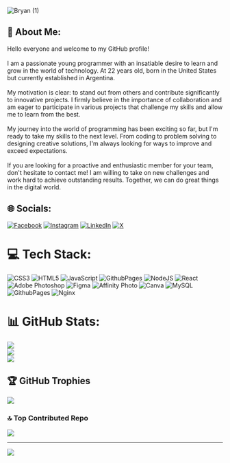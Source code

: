 
![Bryan (1)](https://github.com/BryanMenna/BryanMenna/assets/127232166/c30146c4-b7eb-4482-992a-b22ff4e80d85)

<h2>💫 About Me:</h1> 
Hello everyone and welcome to my GitHub profile!<br><br>I am a passionate young programmer with an insatiable desire to learn and grow in the world of technology. At 22 years old, born in the United States but currently established in Argentina.<br><br>My motivation is clear: to stand out from others and contribute significantly to innovative projects. I firmly believe in the importance of collaboration and am eager to participate in various projects that challenge my skills and allow me to learn from the best.<br><br>My journey into the world of programming has been exciting so far, but I'm ready to take my skills to the next level. From coding to problem solving to designing creative solutions, I'm always looking for ways to improve and exceed expectations.<br><br>If you are looking for a proactive and enthusiastic member for your team, don't hesitate to contact me! I am willing to take on new challenges and work hard to achieve outstanding results. Together, we can do great things in the digital world.


## 🌐 Socials:
[![Facebook](https://img.shields.io/badge/Facebook-%231877F2.svg?logo=Facebook&logoColor=white)](https://facebook.com/61550924543487) [![Instagram](https://img.shields.io/badge/Instagram-%23E4405F.svg?logo=Instagram&logoColor=white)](https://instagram.com/bryan_programmer) [![LinkedIn](https://img.shields.io/badge/LinkedIn-%230077B5.svg?logo=linkedin&logoColor=white)](https://linkedin.com/in/bryan-menna) [![X](https://img.shields.io/badge/X-black.svg?logo=X&logoColor=white)](https://x.com/Bryan__Menna) 

# 💻 Tech Stack:
![CSS3](https://img.shields.io/badge/css3-%231572B6.svg?style=for-the-badge&logo=css3&logoColor=white) ![HTML5](https://img.shields.io/badge/html5-%23E34F26.svg?style=for-the-badge&logo=html5&logoColor=white) ![JavaScript](https://img.shields.io/badge/javascript-%23323330.svg?style=for-the-badge&logo=javascript&logoColor=%23F7DF1E) ![GithubPages](https://img.shields.io/badge/github%20pages-121013?style=for-the-badge&logo=github&logoColor=white) ![NodeJS](https://img.shields.io/badge/node.js-6DA55F?style=for-the-badge&logo=node.js&logoColor=white) ![React](https://img.shields.io/badge/react-%2320232a.svg?style=for-the-badge&logo=react&logoColor=%2361DAFB) ![Adobe Photoshop](https://img.shields.io/badge/adobe%20photoshop-%2331A8FF.svg?style=for-the-badge&logo=adobe%20photoshop&logoColor=white) ![Figma](https://img.shields.io/badge/figma-%23F24E1E.svg?style=for-the-badge&logo=figma&logoColor=white) ![Affinity Photo](https://img.shields.io/badge/affinity%20photo-%237E4DD2.svg?style=for-the-badge&logo=affinity-photo&logoColor=white) ![Canva](https://img.shields.io/badge/Canva-%2300C4CC.svg?style=for-the-badge&logo=Canva&logoColor=white) ![MySQL](https://img.shields.io/badge/mysql-%2300000f.svg?style=for-the-badge&logo=mysql&logoColor=white) ![GithubPages](https://img.shields.io/badge/github%20pages-121013?style=for-the-badge&logo=github&logoColor=white) ![Nginx](https://img.shields.io/badge/nginx-%23009639.svg?style=for-the-badge&logo=nginx&logoColor=white)
# 📊 GitHub Stats:
![](https://github-readme-stats.vercel.app/api?username=BryanMenna&theme=gotham&hide_border=false&include_all_commits=false&count_private=false)<br/>
![](https://github-readme-streak-stats.herokuapp.com/?user=BryanMenna&theme=gotham&hide_border=false)<br/>
![](https://github-readme-stats.vercel.app/api/top-langs/?username=BryanMenna&theme=gotham&hide_border=false&include_all_commits=false&count_private=false&layout=compact)

## 🏆 GitHub Trophies
![](https://github-profile-trophy.vercel.app/?username=BryanMenna&theme=onestar&no-frame=false&no-bg=true&margin-w=4)

### 🔝 Top Contributed Repo
![](https://github-contributor-stats.vercel.app/api?username=BryanMenna&limit=5&theme=radical&combine_all_yearly_contributions=true)

---
[![](https://visitcount.itsvg.in/api?id=BryanMenna&icon=2&color=0)](https://visitcount.itsvg.in)

<!-- Proudly created with GPRM ( https://gprm.itsvg.in ) -->
<!--
**BryanMenna/BryanMenna** is a ✨ _special_ ✨ repository because its `README.md` (this file) appears on your GitHub profile.

Here are some ideas to get you started:

- 🔭 I’m currently working on ...
- 🌱 I’m currently learning ...
- 👯 I’m looking to collaborate on ...
- 🤔 I’m looking for help with ...
- 💬 Ask me about ...
- 📫 How to reach me: ...
- 😄 Pronouns: ...
- ⚡ Fun fact: ...
-->
